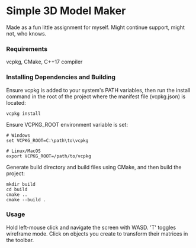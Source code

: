 # Simple 3D Model Maker

Made as a fun little assignment for myself. Might continue support, might not, who knows.

### Requirements

vcpkg, CMake, C++17 compiler

### Installing Dependencies and Building

Ensure vcpkg is added to your system's PATH variables, then run the install command in the root of the project where the manifest file (vcpkg.json) is located:

```
vcpkg install
```

Ensure VCPKG_ROOT environment variable is set:

```
# Windows
set VCPKG_ROOT=C:\path\to\vcpkg

# Linux/MacOS
export VCPKG_ROOT=/path/to/vcpkg
```

Generate build directory and build files using CMake, and then build the project:
```
mkdir build
cd build
cmake ..
cmake --build .
```

### Usage

Hold left-mouse click and navigate the screen with WASD.
'T' toggles wireframe mode.
Click on objects you create to transform their matrices in the toolbar.